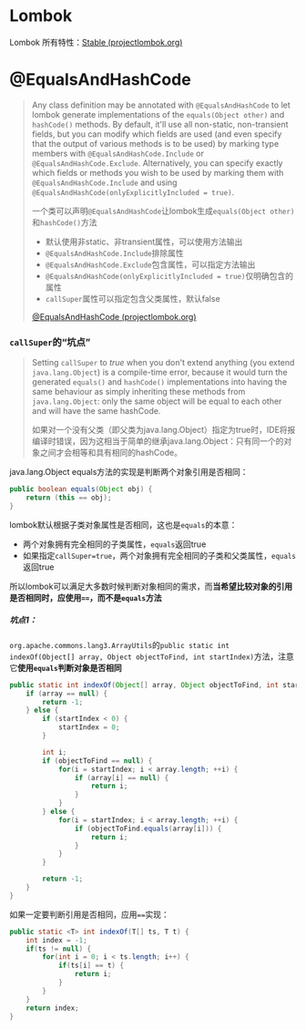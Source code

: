 # Lombok

Lombok 所有特性：[Stable (projectlombok.org)](https://projectlombok.org/features/)

# @EqualsAndHashCode

> Any class definition may be annotated with `@EqualsAndHashCode` to let lombok generate implementations of the `equals(Object other)` and `hashCode()` methods. By default, it'll use all non-static, non-transient fields, but you can modify which fields are used (and even specify that the output of various methods is to be used) by marking type members with `@EqualsAndHashCode.Include` or `@EqualsAndHashCode.Exclude`. Alternatively, you can specify exactly which fields or methods you wish to be used by marking them with `@EqualsAndHashCode.Include` and using `@EqualsAndHashCode(onlyExplicitlyIncluded = true)`.
>
> 一个类可以声明`@EqualsAndHashCode`让lombok生成`equals(Object other)` 和`hashCode()`方法
>
> - 默认使用非static、非transient属性，可以使用方法输出
> - `@EqualsAndHashCode.Include`排除属性
> - `@EqualsAndHashCode.Exclude`包含属性，可以指定方法输出
> - `@EqualsAndHashCode(onlyExplicitlyIncluded = true)`仅明确包含的属性
> - `callSuper`属性可以指定包含父类属性，默认false
>
> [@EqualsAndHashCode (projectlombok.org)](https://projectlombok.org/features/EqualsAndHashCode)

### `callSuper`的“坑点”

> Setting `callSuper` to *true* when you don't extend anything (you extend `java.lang.Object`) is a compile-time error, because it would turn the generated `equals()` and `hashCode()` implementations into having the same behaviour as simply inheriting these methods from `java.lang.Object`: only the same object will be equal to each other and will have the same hashCode.
>
> 如果对一个没有父类（即父类为java.lang.Object）指定为true时，IDE将报编译时错误，因为这相当于简单的继承java.lang.Object：只有同一个的对象之间才会相等和具有相同的hashCode。

java.lang.Object equals方法的实现是判断两个对象引用是否相同：

```java
public boolean equals(Object obj) {
    return (this == obj);
}
```

lombok默认根据子类对象属性是否相同，这也是`equals`的本意：

- 两个对象拥有完全相同的子类属性，`equals`返回true
- 如果指定`callSuper=true`，两个对象拥有完全相同的子类和父类属性，`equals`返回true

所以lombok可以满足大多数时候判断对象相同的需求，而**当希望比较对象的引用是否相同时，应使用`==`，而不是`equals`方法**

##### 坑点1：

`org.apache.commons.lang3.ArrayUtils`的`public static int indexOf(Object[] array, Object objectToFind, int startIndex)`方法，注意它**使用`equals`判断对象是否相同**

```java
public static int indexOf(Object[] array, Object objectToFind, int startIndex) {
    if (array == null) {
        return -1;
    } else {
        if (startIndex < 0) {
            startIndex = 0;
        }

        int i;
        if (objectToFind == null) {
            for(i = startIndex; i < array.length; ++i) {
                if (array[i] == null) {
                    return i;
                }
            }
        } else {
            for(i = startIndex; i < array.length; ++i) {
                if (objectToFind.equals(array[i])) {
                    return i;
                }
            }
        }

        return -1;
    }
}
```

如果一定要判断引用是否相同，应用`==`实现：

```java
public static <T> int indexOf(T[] ts, T t) {
    int index = -1;
    if(ts != null) {
        for(int i = 0; i < ts.length; i++) {
            if(ts[i] == t) {
                return i;
            }
        }
    }
    return index;
}
```

